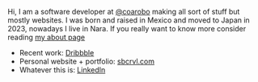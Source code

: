 Hi, I am a software developer at [@coarobo](https://github.com/coarobo) making all sort of stuff but mostly websites. I was born and raised in Mexico and moved to Japan in 2023, nowadays I live in Nara. If you really want to know more consider reading [my about page](https://sbcrvl.com/about)

* Recent work: [Dribbble](https://dribbble.com/sbcrvl)
* Personal website + portfolio: [sbcrvl.com](https://sbcrvl.com)
* Whatever this is: [LinkedIn](https://www.linkedin.com/in/sbcrvl)
